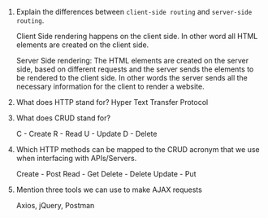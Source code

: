 1.  Explain the differences between `client-side routing` and `server-side routing`.

    Client Side rendering happens on the client side. In other word all HTML elements are created on the client side.

    Server Side rendering: The HTML elements are created on the server side, based on different requests and the server sends the
    elements to be rendered to the client side. In other words the server sends all the necessary information for the client to render a website.

1.  What does HTTP stand for?
    Hyper Text Transfer Protocol

1.  What does CRUD stand for?

    C - Create
    R - Read
    U - Update
    D - Delete

1.  Which HTTP methods can be mapped to the CRUD acronym that we use when interfacing with APIs/Servers.

    Create - Post
    Read - Get
    Delete - Delete
    Update - Put

1.  Mention three tools we can use to make AJAX requests

    Axios, jQuery, Postman
